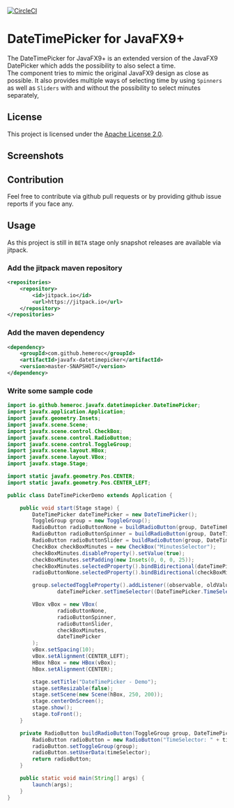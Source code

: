 [![CircleCI](https://circleci.com/gh/hemeroc/javafx-datetimepicker.svg?style=svg)](https://circleci.com/gh/hemeroc/javafx-datetimepicker)

# DateTimePicker for JavaFX9+

The DateTimePicker for JavaFX9+ is an extended version of the JavaFX9 DatePicker
which adds the possibility to also select a time.\
The component tries to mimic the original JavaFX9 design as close as possible.
It also provides multiple ways of selecting time by using `Spinners` as well as `Sliders`
with and without the possibility to select minutes separately,

## License

This project is licensed under the [Apache License 2.0](LICENSE).

## Screenshots

## Contribution

Feel free to contribute via github pull requests or by providing github issue reports if you face any.

## Usage

As this project is still in `BETA` stage only snapshot releases are available via jitpack.

### Add the jitpack maven repository

```xml
<repositories>
    <repository>
        <id>jitpack.io</id>
        <url>https://jitpack.io</url>
    </repository>
</repositories>
```

### Add the maven dependency

```xml
<dependency>
    <groupId>com.github.hemeroc</groupId>
    <artifactId>javafx-datetimepicker</artifactId>
    <version>master-SNAPSHOT</version>
</dependency>
```

### Write some sample code

```java
import io.github.hemeroc.javafx.datetimepicker.DateTimePicker;
import javafx.application.Application;
import javafx.geometry.Insets;
import javafx.scene.Scene;
import javafx.scene.control.CheckBox;
import javafx.scene.control.RadioButton;
import javafx.scene.control.ToggleGroup;
import javafx.scene.layout.HBox;
import javafx.scene.layout.VBox;
import javafx.stage.Stage;

import static javafx.geometry.Pos.CENTER;
import static javafx.geometry.Pos.CENTER_LEFT;

public class DateTimePickerDemo extends Application {

    public void start(Stage stage) {
        DateTimePicker dateTimePicker = new DateTimePicker();
        ToggleGroup group = new ToggleGroup();
        RadioButton radioButtonNone = buildRadioButton(group, DateTimePicker.TimeSelector.NONE);
        RadioButton radioButtonSpinner = buildRadioButton(group, DateTimePicker.TimeSelector.SPINNER);
        RadioButton radioButtonSlider = buildRadioButton(group, DateTimePicker.TimeSelector.SLIDER);
        CheckBox checkBoxMinutes = new CheckBox("MinutesSelector");
        checkBoxMinutes.disableProperty().setValue(true);
        checkBoxMinutes.setPadding(new Insets(0, 0, 0, 25));
        checkBoxMinutes.selectedProperty().bindBidirectional(dateTimePicker.minutesSelectorProperty());
        radioButtonNone.selectedProperty().bindBidirectional(checkBoxMinutes.disableProperty());

        group.selectedToggleProperty().addListener((observable, oldValue, newValue) ->
                dateTimePicker.setTimeSelector((DateTimePicker.TimeSelector) newValue.getUserData()));

        VBox vBox = new VBox(
                radioButtonNone,
                radioButtonSpinner,
                radioButtonSlider,
                checkBoxMinutes,
                dateTimePicker
        );
        vBox.setSpacing(10);
        vBox.setAlignment(CENTER_LEFT);
        HBox hBox = new HBox(vBox);
        hBox.setAlignment(CENTER);

        stage.setTitle("DateTimePicker - Demo");
        stage.setResizable(false);
        stage.setScene(new Scene(hBox, 250, 200));
        stage.centerOnScreen();
        stage.show();
        stage.toFront();
    }

    private RadioButton buildRadioButton(ToggleGroup group, DateTimePicker.TimeSelector timeSelector) {
        RadioButton radioButton = new RadioButton("TimeSelector: " + timeSelector.name());
        radioButton.setToggleGroup(group);
        radioButton.setUserData(timeSelector);
        return radioButton;
    }

    public static void main(String[] args) {
        launch(args);
    }
}
```